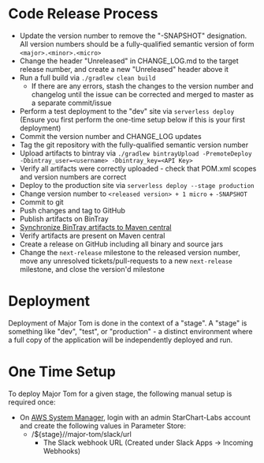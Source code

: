 # Code Release Process

* Update the version number to remove the "-SNAPSHOT" designation. All version numbers should be a fully-qualified semantic version of form `<major>.<minor>.<micro>`
* Change the header "Unreleased" in CHANGE_LOG.md to the target release number, and create a new "Unreleased" header above it
* Run a full build via `./gradlew clean build`
  * If there are any errors, stash the changes to the version number and changelog until the issue can be corrected and merged to master as a separate commit/issue
* Perform a test deployment to the "dev" site via `serverless deploy` (Ensure you first perform the one-time setup below if this is your first deployment)
* Commit the version number and CHANGE_LOG updates
* Tag the git repository with the fully-qualified semantic version number
* Upload artifacts to bintray via `./gradlew bintrayUpload -PremoteDeploy -Dbintray_user=<username> -Dbintray_key=<API Key>`
* Verify all artifacts were correctly uploaded - check that POM.xml scopes and version numbers are correct
* Deploy to the production site via `serverless deploy --stage production`
* Change version number to `<released version> + 1 micro` + `-SNAPSHOT`
* Commit to git
* Push changes and tag to GitHub
* Publish artifacts on BinTray
* [Synchronize BinTray artifacts to Maven central](https://bintray.com/docs/usermanual/uploads/uploads_syncingwiththirdpartyplatforms.html)
* Verify artifacts are present on Maven central
* Create a release on GitHub including all binary and source jars
* Change the `next-release` milestone to the released version number, move any unresolved tickets/pull-requests to a new `next-release` milestone, and close the version'd milestone

# Deployment

Deployment of Major Tom is done in the context of a "stage". A "stage" is something like "dev", "test", or "production" - a distinct environment where a full copy of the application will be independently deployed and run.

# One Time Setup

To deploy Major Tom for a given stage, the following manual setup is required once:

  - On [AWS System Manager](https://console.aws.amazon.com/systems-manager), login with an admin StarChart-Labs account and create the following values in Parameter Store:
 	- /${stage}//major-tom/slack/url
 		- The Slack webhook URL (Created under Slack Apps -> Incoming Webhooks)
